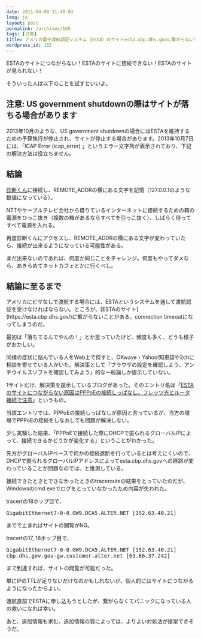 ```yaml
---
date: 2011-04-08 11:48:03
lang: ja
layout: post
permalink: /archives/165
tags: [日常]
title: アメリカ電子渡航認証システム（ESTA）のサイトesta.cbp.dhs.govに繋がらない場合の対処法
wordpress_id: 165
---
```

ESTAのサイトにつながらない！ESTAのサイトに接続できない！ESTAのサイトが見られない！

そういった人は以下のことを試すといいよ。

<h2>注意: US government shutdownの際はサイトが落ちる場合があります</h2>

2013年10月のような、US government shutdownの場合にはESTAを維持するための予算執行が停止され、サイトが停止する場合があります。2013年10月7日には、「ICAP Error (icap_error) 」というエラー文字列が表示されており、下記の解決方法は役立ちません。

<!--more-->

<h2>結論</h2>

[診断くん](http://taruo.net/e/)に接続し、REMOTE_ADDRの横にある文字を記憶（127.0.0.1のような数値になっている）。

NTTやケーブルテレビ会社から借りているインターネットに接続するための箱の電源をひっこ抜き（複数の箱があるならすべてを引っこ抜く）、しばらく待ってすべて電源を入れる。

再度診断くんにアクセスし、REMOTE_ADDRの横にある文字が変わっていたら、接続が出来るようになっている可能性がある。

まだ出来ないのであれば、何度か同じことをチャレンジ。何度もやってダメなら、あきらめてネットカフェとかに行くべし。
<h2>結論に至るまで</h2>
アメリカにビザなしで渡航する場合には、ESTAというシステムを通して渡航認証を受けなければならない。ところが、[ESTAのサイト](https://esta.cbp.dhs.gov/)に繋がらないことがある。connection timeoutになってしまうのだ。

最初は「落ちてるんでやんの！」とか思っていたけど、頻度も多く、どうも様子がおかしい。

同様の症状に悩んでいる人をWeb上で探すと、OKwave・Yahoo!知恵袋や2chに相談を寄せている人がいた。解決策として「ブラウザの設定を確認しよう、アンチウイルスソフトを確認してみよう」的な一般論しか提示していない。

1サイトだけ、解決策を提示しているブログがあった。そのエントリ名は「<a href="http://ringo.tea-nifty.com/book/2009/01/estapppoe-b122.html" target="_blank">ESTAのサイトにつながらない原因はPPPoEの接続しっぱなし。フレッツ光とルータ接続で注意</a>」というもの。

当該エントリでは、PPPoEの接続しっぱなしが原因と言っているが、当方の環境でPPPoEの接続をしなおしても問題が解決しない。

少し実験した結果、「PPPoEで接続した際にDHCPで振られるグローバルIPによって、接続できるかどうかが変化する」ということがわかった。

先方がグローバルIPベースで何かの接続遮断を行っているとは考えにくいので、DHCPで振られるグローバルIPアドレスによってesta.cbp.dhs.govへの経路が変わっていることが問題なのでは、と推測している。

接続できたときとできなかったときのtracerouteの結果をとっていたのだが、Windowsのcmd.exeでログをとっていなかったため内容が失われた。

tracertの18ホップ目で、
<pre>
GigabitEthernet7-0-0.GW9.DCA5.ALTER.NET [152.63.40.21]
</pre>
までで止まればサイトの閲覧がNG。

tracertの17, 18ホップ目で、
<pre>
GigabitEthernet7-0-0.GW9.DCA5.ALTER.NET [152.63.40.21]
cbp.dhs.gov.gov-gw.customer.alter.net [63.66.37.242]
</pre>
まで到達すれば、サイトの閲覧が可能だった。

単にIPのTTLが足りないだけなのかもしれないが、個人的にはサイトにつながるようになったからよい。

渡航直前でESTAに申し込もうとしたが、繋がらなくてパニックになっている人の救いになれば幸い。

あと、追加情報も求む。追加情報の質によっては、よりよい対処法が提案できそうだ。
